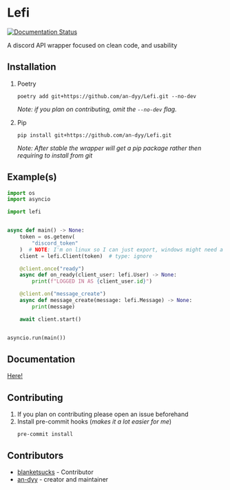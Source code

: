 # Lefi
[![Documentation Status](https://readthedocs.org/projects/lefi/badge/?version=latest)](https://lefi.readthedocs.io/en/latest/?badge=latest)

A discord API wrapper focused on clean code, and usability

## Installation

1. Poetry

   ```
   poetry add git+https://github.com/an-dyy/Lefi.git --no-dev
   ```
    *Note: if you plan on contributing, omit the `--no-dev` flag.*

2. Pip
   ```
   pip install git+https://github.com/an-dyy/Lefi.git
   ```
   *Note: After stable the wrapper will get a pip package rather then requiring to install from git*

## Example(s)
```py
import os
import asyncio

import lefi


async def main() -> None:
    token = os.getenv(
        "discord_token"
    )  # NOTE: I'm on linux so I can just export, windows might need a `.env`
    client = lefi.Client(token)  # type: ignore

    @client.once("ready")
    async def on_ready(client_user: lefi.User) -> None:
        print(f"LOGGED IN AS {client_user.id}")

    @client.on("message_create")
    async def message_create(message: lefi.Message) -> None:
        print(message)

    await client.start()


asyncio.run(main())
```

## Documentation
[Here!](https://lefi.readthedocs.io/en/latest/)

## Contributing
1. If you plan on contributing please open an issue beforehand
2. Install pre-commit hooks (*makes it a lot easier for me*)
    ```
    pre-commit install
    ```

## Contributors

- [blanketsucks](https://github.com/blanketsucks) - Contributor
- [an-dyy](https://github.com/an-dyy) - creator and maintainer
